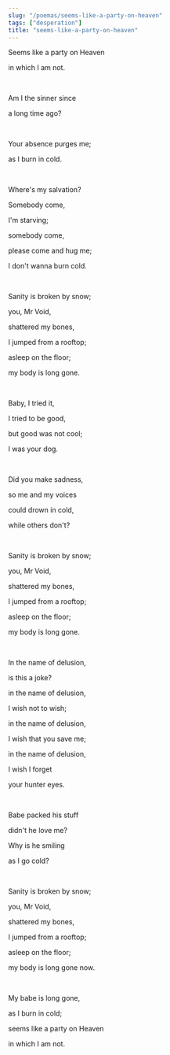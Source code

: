 ```yaml
---
slug: "/poemas/seems-like-a-party-on-heaven"
tags: ["desperation"]
title: "seems-like-a-party-on-heaven"
---
```

Seems like a party on Heaven

in which I am not.

&nbsp;

Am I the sinner since

a long time ago?

&nbsp;

Your absence purges me;

as I burn in cold.

&nbsp;

Where's my salvation?

Somebody come,

I'm starving;

somebody come,

please come and hug me;

I don't wanna burn cold.

&nbsp;

Sanity is broken by snow;

you, Mr Void,

shattered my bones,

I jumped from a rooftop;

asleep on the floor;

my body is long gone.

&nbsp;

Baby, I tried it,

I tried to be good,

but good was not cool;

I was your dog.

&nbsp;

Did you make sadness,

so me and my voices

could drown in cold,

while others don't?

&nbsp;

Sanity is broken by snow;

you, Mr Void,

shattered my bones,

I jumped from a rooftop;

asleep on the floor;

my body is long gone.

&nbsp;

In the name of delusion,

is this a joke?

in the name of delusion,

I wish not to wish;

in the name of delusion,

I wish that you save me;

in the name of delusion,

I wish I forget

your hunter eyes.

&nbsp;

Babe packed his stuff

didn't he love me?

Why is he smiling

as I go cold?

&nbsp;

Sanity is broken by snow;

you, Mr Void,

shattered my bones,

I jumped from a rooftop;

asleep on the floor;

my body is long gone now.

&nbsp;

My babe is long gone,

as I burn in cold;

seems like a party on Heaven

in which I am not.